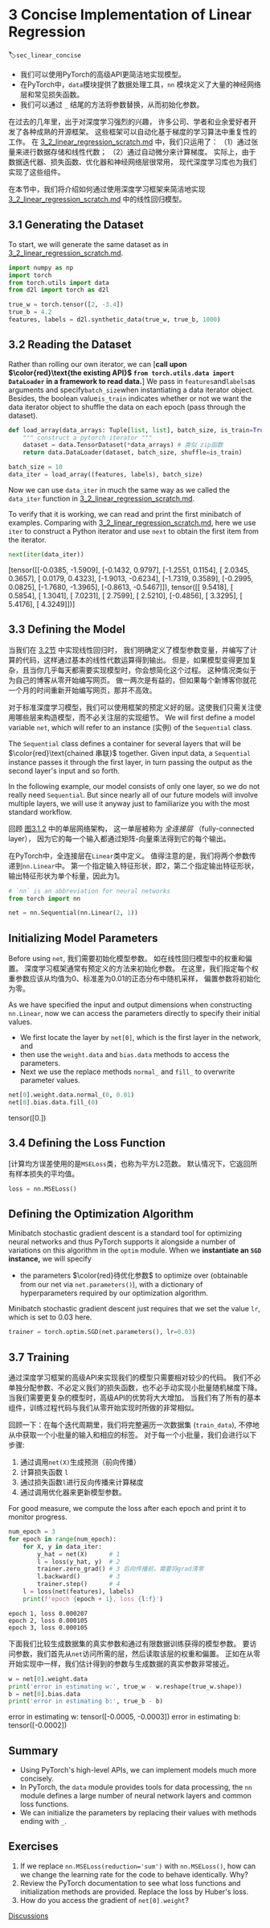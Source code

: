 # 3 Concise Implementation of Linear Regression

:label:`sec_linear_concise`

* 我们可以使用PyTorch的高级API更简洁地实现模型。
* 在PyTorch中，`data`模块提供了数据处理工具，`nn` 模块定义了大量的神经网络层和常见损失函数。
* 我们可以通过 `_` 结尾的方法将参数替换，从而初始化参数。


在过去的几年里，出于对深度学习强烈的兴趣， 许多公司、学者和业余爱好者开发了各种成熟的开源框架。 这些框架可以自动化基于梯度的学习算法中重复性的工作。 在 [3_2_linear_regression_scratch.md](3_2_linear_regression_scratch.md) 中，我们只运用了： （1）通过张量来进行数据存储和线性代数； （2）通过自动微分来计算梯度。 实际上，由于数据迭代器、损失函数、优化器和神经网络层很常用， 现代深度学习库也为我们实现了这些组件。

在本节中，我们将介绍如何通过使用深度学习框架来简洁地实现 [3_2_linear_regression_scratch.md](3_2_linear_regression_scratch.md) 中的线性回归模型。

## 3.1 Generating the Dataset

To start, we will generate the same dataset as in [3_2_linear_regression_scratch.md](3_2_linear_regression_scratch.md). 

```python
import numpy as np
import torch
from torch.utils import data
from d2l import torch as d2l
```

```python
true_w = torch.tensor([2, -3.4])
true_b = 4.2
features, labels = d2l.synthetic_data(true_w, true_b, 1000)
```

## 3.2 Reading the Dataset

Rather than rolling our own iterator, we can [**call upon $\color{red}\text{the existing API}$ `from torch.utils.data import DataLoader` in a framework to read data.**] We pass in `features`and`labels`as arguments and specify`batch_size`when instantiating a data iterator object. Besides, the boolean value`is_train` indicates whether or not we want the data iterator object to shuffle the data on each epoch (pass through the dataset).

```python
def load_array(data_arrays: Tuple[list, list], batch_size, is_train=True):
    """ construct a pytorch iterator """
    dataset = data.TensorDataset(*data_arrays) # 类似 zip函数
    return data.DataLoader(dataset, batch_size, shuffle=is_train)
```

```python
batch_size = 10
data_iter = load_array((features, labels), batch_size)
```

Now we can use `data_iter` in much the same way as we called the `data_iter` function in [3_2_linear_regression_scratch.md](3_2_linear_regression_scratch.md).

To verify that it is working, we can read and print the first minibatch of examples. Comparing with [3_2_linear_regression_scratch.md](3_2_linear_regression_scratch.md), here we use `iter` to construct a Python iterator and use `next` to obtain the first item from the iterator.

```python
next(iter(data_iter))
```

[tensor([[-0.0385, -1.5909],
         [-0.1432,  0.9797],
         [-1.2551,  0.1154],
         [ 2.0345,  0.3657],
         [ 0.0179,  0.4323],
         [-1.9013, -0.6234],
         [-1.7319,  0.3589],
         [-0.2995,  0.0825],
         [-1.7680, -1.3965],
         [-0.8613, -0.5467]]),
 tensor([[ 9.5418],
         [ 0.5854],
         [ 1.3041],
         [ 7.0231],
         [ 2.7599],
         [ 2.5210],
         [-0.4856],
         [ 3.3295],
         [ 5.4176],
         [ 4.3249]])]
## 3.3 Defining the Model

当我们在 [3.2节](3_2_linear_regression_scratch.md) 中实现线性回归时， 我们明确定义了模型参数变量，并编写了计算的代码，这样通过基本的线性代数运算得到输出。 但是，如果模型变得更加复杂，且当你几乎每天都需要实现模型时，你会想简化这个过程。 这种情况类似于为自己的博客从零开始编写网页。 做一两次是有益的，但如果每个新博客你就花一个月的时间重新开始编写网页，那并不高效。

对于标准深度学习模型，我们可以使用框架的预定义好的层。这使我们只需关注使用哪些层来构造模型，而不必关注层的实现细节。
We will first define a model variable `net`, which will refer to an instance (实例) of the `Sequential` class.

The `Sequential` class defines a container for several layers that will be $\color{red}\text{chained 串联}$ together. Given input data, a `Sequential` instance passes it through the first layer, in turn passing the output
as the second layer's input and so forth.

In the following example, our model consists of only one layer, so we do not really need `Sequential`. But since nearly all of our future models will involve multiple layers, we will use it anyway just to familiarize you with the most standard workflow.

回顾 [图3.1.2](https://zh.d2l.ai/chapter_linear-networks/linear-regression.html#fig-single-neuron) 中的单层网络架构， 这一单层被称为 *全连接层* （fully-connected layer）， 因为它的每一个输入都通过矩阵-向量乘法得到它的每个输出。

在PyTorch中，全连接层在`Linear`类中定义。 值得注意的是，我们将两个参数传递到`nn.Linear`中。 第一个指定输入特征形状，即2，第二个指定输出特征形状，输出特征形状为单个标量，因此为1。

```python
# `nn` is an abbreviation for neural networks
from torch import nn

net = nn.Sequential(nn.Linear(2, 1))
```
## Initializing Model Parameters

Before using `net`,  我们需要初始化模型参数。 如在线性回归模型中的权重和偏置。 深度学习框架通常有预定义的方法来初始化参数。 在这里，我们指定每个权重参数应该从均值为0、标准差为0.01的正态分布中随机采样， 偏置参数将初始化为零。

As we have specified the input and output dimensions when constructing `nn.Linear`, now we can access the parameters directly to specify their initial values.

- We first locate the layer by `net[0]`, which is the first layer in the network, and
- then use the `weight.data` and `bias.data` methods to access the parameters.
- Next we use the replace methods `normal_` and `fill_` to overwrite parameter values.

```python
net[0].weight.data.normal_(0, 0.01)
net[0].bias.data.fill_(0)
```
tensor([0.])
## 3.4 Defining the Loss Function

[计算均方误差使用的是`MSELoss`类，也称为平方L2范数。 默认情况下，它返回所有样本损失的平均值。

```python
loss = nn.MSELoss()
```
## Defining the Optimization Algorithm

Minibatch stochastic gradient descent is a standard tool for optimizing neural networks
and thus PyTorch supports it alongside a number of variations on this algorithm in the `optim` module.
When we **instantiate an `SGD` instance,** we will specify 

- the parameters $\color{red}待优化参数$ to optimize over (obtainable from our net via `net.parameters()`), with a dictionary of hyperparameters required by our optimization algorithm.

Minibatch stochastic gradient descent just requires that we set the value `lr`, which is set to 0.03 here.

```python
trainer = torch.optim.SGD(net.parameters(), lr=0.03)
```
## 3.7 Training

通过深度学习框架的高级API来实现我们的模型只需要相对较少的代码。 我们不必单独分配参数、不必定义我们的损失函数，也不必手动实现小批量随机梯度下降。 当我们需要更复杂的模型时，高级API的优势将大大增加。 当我们有了所有的基本组件，训练过程代码与我们从零开始实现时所做的非常相似。

回顾一下：在每个迭代周期里，我们将完整遍历一次数据集 (`train_data`), 不停地从中获取一个小批量的输入和相应的标签。 对于每一个小批量，我们会进行以下步骤:

1. 通过调用`net(X)`生成预测（前向传播）
2. 计算损失函数 `l`
3. 通过损失函数`l`进行反向传播来计算梯度
4. 通过调用优化器来更新模型参数。

For good measure, we compute the loss after each epoch and print it to monitor progress.

```python
num_epoch = 3
for epoch in range(num_epoch):
    for X, y in data_iter:
        y_hat = net(X)      # 1
        l = loss(y_hat, y)  # 2
        trainer.zero_grad() # 3 后向传播前，需要将grad清零
        l.backward()        # 3
        trainer.step()      # 4
    l = loss(net(features), labels)
    print(f'epoch {epoch + 1}, loss {l:f}')
```
```
epoch 1, loss 0.000207
epoch 2, loss 0.000105
epoch 3, loss 0.000105
```

下面我们比较生成数据集的真实参数和通过有限数据训练获得的模型参数。 要访问参数，我们首先从`net`访问所需的层，然后读取该层的权重和偏置。 正如在从零开始实现中一样，我们估计得到的参数与生成数据的真实参数非常接近。

```python
w = net[0].weight.data
print('error in estimating w:', true_w - w.reshape(true_w.shape))
b = net[0].bias.data
print('error in estimating b:', true_b - b)
```
error in estimating w: tensor([-0.0005, -0.0003])
error in estimating b: tensor([-0.0002])
## Summary

* Using PyTorch's high-level APIs, we can implement models much more concisely.
* In PyTorch, the `data` module provides tools for data processing, the `nn` module defines a large number of neural network layers and common loss functions.
* We can initialize the parameters by replacing their values with methods ending with `_`.

## Exercises

1. If we replace `nn.MSELoss(reduction='sum')` with `nn.MSELoss()`, how can we change the learning rate for the code to behave identically. Why?
2. Review the PyTorch documentation to see what loss functions and initialization methods are provided. Replace the loss by Huber's loss.
3. How do you access the gradient of `net[0].weight`?

[Discussions](https://discuss.d2l.ai/t/45)
